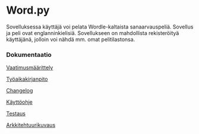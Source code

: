 # Word.py
Sovelluksessa käyttäjä voi pelata Wordle-kaltaista sanaarvauspeliä. Sovellus ja peli ovat englanninkielisiä.
Sovellukseen on mahdollista rekisteröityä käyttäjänä, jolloin voi nähdä mm. omat pelitilastonsa.



### Dokumentaatio
[Vaatimusmäärittely](https://github.com/mirellel/ot-harjoitysty-/blob/main/dokumentaatio/vaatimusmaarittely.md)

[Työaikakirjanpito](https://github.com/mirellel/ot-harjoitysty-/blob/main/dokumentaatio/tyoaikakirjanpito.md)

[Changelog](https://github.com/mirellel/ot-harjoitysty-/blob/main/dokumentaatio/chanelog)

[Käyttöohje](https://github.com/mirellel/ot-harjoitysty-/blob/main/dokumentaatio/k%C3%A4ytt%C3%B6ohje.md)

[Testaus](https://github.com/mirellel/ot-harjoitysty-/blob/main/dokumentaatio/testaus.md)

[Arkkitehtuurikuvaus](https://github.com/mirellel/ot-harjoitysty-/blob/main/dokumentaatio/arkkitehtuuri.md)
